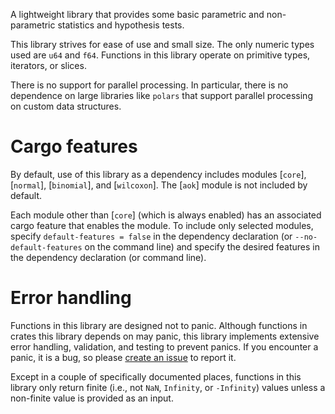 A lightweight library that provides some basic parametric and non-parametric statistics and hypothesis tests.

This library strives for ease of use and small size. The only numeric types used are `u64` and `f64`. Functions in this library operate on primitive types, iterators, or slices.

There is no support for parallel processing. In particular, there is no dependence on large libraries like `polars` that support parallel processing on custom data structures.

# Cargo features

By default, use of this library as a dependency includes modules [`core`], [`normal`], [`binomial`], and [`wilcoxon`]. The [`aok`] module is not included by default.

Each module other than [`core`] (which is always enabled) has an associated cargo feature that enables the module. To include only selected modules, specify `default-features = false` in the dependency declaration (or `--no-default-features` on the command line) and specify the desired features in the dependency declaration (or command line).

# Error handling

Functions in this library are designed not to panic. Although functions in crates this library depends on may panic, this library implements extensive error handling, validation, and testing to prevent panics. If you encounter a panic, it is a bug, so please [create an issue](https://github.com/pvillela/rust-basic-stats/issues/new) to report it.

Except in a couple of specifically documented places, functions in this library only return finite (i.e., not `NaN`, `Infinity`, or `-Infinity`) values unless a non-finite value is provided as an input.